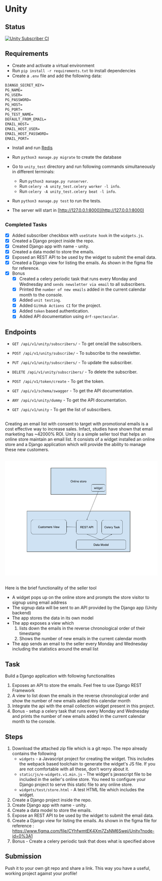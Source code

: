 # Unity

##

## Status

[![Unity Subscriber CI](https://github.com/alrafiabdullah/unity-test/actions/workflows/unity_ci.yml/badge.svg)](https://github.com/alrafiabdullah/unity-test/actions/workflows/unity_ci.yml)

##

## Requirements

- Create and activate a virtual environment
- Run `pip install -r requirements.txt` to install dependencies
- Create a `.env` file and add the following data:

```
DJANGO_SECRET_KEY=
PG_NAME=
PG_USER=
PG_PASSWORD=
PG_HOST=
PG_PORT=
PG_TEST_NAME=
DEFAULT_FROM_EMAIL=
EMAIL_HOST=
EMAIL_HOST_USER=
EMAIL_HOST_PASSWORD=
EMAIL_PORT=
```

- Install and run [Redis](https://redis.io/topics/quickstart)
- Run `python3 manage.py migrate` to create the database
- Go to `unity_test` directory and run following commands simultaneously in different terminals:

  - Run `python3 manage.py runserver`.
  - Run `celery -A unity_test.celery worker -l info`.
  - Run `celery -A unity_test.celery beat -l info`.

- Run `python3 manage.py test` to run the tests.

- The server will start in [http://127.0.0.1:8000](http://127.0.0.1:8000)

##

### Completed Tasks

- [x] Added subscriber checkbox with `useState hook` in the `widgets.js`.
- [x] Created a Django project inside the repo.
- [x] Created Django app with name - unity.
- [x] Created a data model to store the emails.
- [x] Exposed an REST API to be used by the widget to submit the email data.
- [x] Created a Django view for listing the emails. As shown in the figma file for reference.
- [x] Bonus
  - [x] Created a celery periodic task that runs every Monday and Wednesday and `sends newsletter via email` to all subscribers.
  - [x] Printed the `number of new emails` added in the current calendar month to the console.
  - [x] Added `unit testing`.
  - [x] Added `GitHub Actions CI` for the project.
  - [x] Added `token` based authentication.
  - [x] Added API documentation using `drf-spectacular`.

##

## Endpoints

- `GET /api/v1/unity/subscribers/` - To get one/all the subscribers.
- `POST /api/v1/unity/subscribe/` - To subscribe to the newsletter.
- `PUT /api/v1/unity/subscribers/` - To update the subscriber.
- `DELETE /api/v1/unity/subscribers/` - To delete the subscriber.
- `POST /api/v1/token/create` - To get the token.
- `GET /api/v1/schema/swagger` - To get the API documentation.
- `ANY /api/v1/unity/dummy` - To get the API documentation.

- `GET /api/v1/unity` - To get the list of subscribers.

##

Creating an email list with consent to target with promotional emails is a cost effective way to increase sales. Infact, studies have shown that email
marketing has ~42000% ROI. Unity is a simple seller tool that helps an online store maintain an email list. It consists of a widget installed an online store and a Django application which will provide the ability to manage these new customers.

##

![Seller Tool](cac-widget.png)

##

Here is the brief functionality of the seller tool

- A widget pops up on the online store and prompts the store visitor to signup using email address
- The signup data will be sent to an API provided by the Django app (Unity backend)
- The app stores the data in its own model
- The app exposes a view which
  1.  lists down the emails in the reverse chronological order of their timestamp
  2.  Shows the number of new emails in the current calendar month
- The app sends an email to the seller every Monday and Wednesday including the statistics around the email list

##

## Task

Build a Django application with following functionalities

1. Exposes an API to store the emails. Feel free to use Django REST Framework
2. A view to list down the emails in the reverse chronological order and show the number of new emails added this calendar month
3. Integrate the api with the email collection widget present in this project.
4. Bonus - setup a celery task that runs every Monday and Wednesday and prints the number of new emails added in the current calendar month to the console.

##

## Steps

1. Download the attached zip file which is a git repo. The repo already contains the following
   - `widgets` - a Javascript project for creating the widget. This includes the webpack based toolchain to generate the widget's JS file. If you are not comfortable with all these, don't worry about it.
   - `static/js/e-widgets.v1.min.js` - The widget's javascript file to be included in the seller's online store. You need to configure your Django project to serve this static file to any online store.
   - `widgets/test/store.html` - A test HTML file which includes the widget.
2. Create a Django project inside the repo.
3. Create Django app with name - unity.
4. Create a data model to store the emails.
5. Expose an REST API to be used by the widget to submit the email data.
6. Create a Django view for listing the emails. As shown in the figma file for reference : https://www.figma.com/file/CYhfwmtEK4Xm7ZsNM6Swej/Unity?node-id=0%3A1
7. Bonus - Create a celery periodic task that does what is specified above

##

## Submission

Push it to your own git repo and share a link. This way you have a useful, working project against your profile!

##

